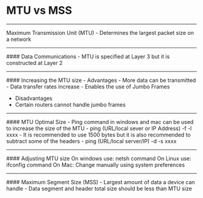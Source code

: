 # MTU vs MSS
<hr>
Maximum Transmission Unit (MTU)
- Determines the largest packet size on a network

<hr>
#### Data Communications 
- MTU is specified at Layer 3 but it is constructed at Layer 2

<hr>
#### Increasing the MTU size
- Advantages
	- More data can be transmitted
	- Data transfer rates increase
	- Enables the use of Jumbo Frames

- Disadvantages
- Certain routers cannot handle jumbo frames

<hr>
#### MTU Optimal Size
- Ping command in windows and mac can be used to increase the size of the MTU
	- ping (URL/local sever or IP Address) -f -l xxxx
	- It is recommended to use 1500 bytes but it is also recommended to subtract some of the headers 
	- ping (URL/local server/IP) -d -s xxxx

<hr>
#### Adjusting MTU size
On windows use: netsh command 
On Linux use: ifconfig command 
On Mac: Change manually using system preferences 

<hr>
#### Maximum Segment Size (MSS)
- Largest amount of data a device can handle
- Data segment and header total size should be less than MTU size
